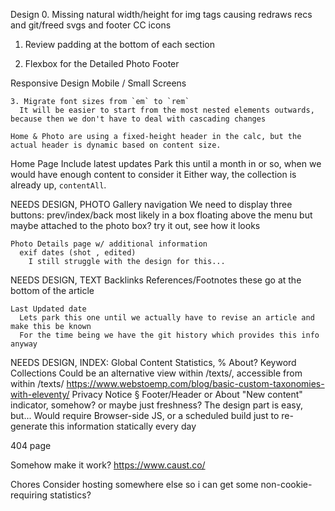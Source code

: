 Design
  0. Missing natural width/height for img tags causing redraws
    recs
    and git/freed svgs
    and footer CC icons

  1. Review padding at the bottom of each section

  2. Flexbox for the Detailed Photo Footer

  Responsive Design
    Mobile / Small Screens

    3. Migrate font sizes from `em` to `rem`
      It will be easier to start from the most nested elements outwards, because then we don't have to deal with cascading changes

    Home & Photo are using a fixed-height header in the calc, but the actual header is dynamic based on content size.

  Home Page
    Include latest updates
      Park this until a month in or so, when we would have enough content to consider it
      Either way, the collection is already up, `contentAll`.

  NEEDS DESIGN, PHOTO
    Gallery navigation
      We need to display three buttons: prev/index/back
      most likely in a box floating above the menu
      but maybe attached to the photo box?
        try it out, see how it looks
    
    Photo Details page w/ additional information
      exif dates (shot , edited)
        I still struggle with the design for this...

  NEEDS DESIGN, TEXT
    Backlinks
    References/Footnotes
      these go at the bottom of the article
    
    Last Updated date
      Lets park this one until we actually have to revise an article and make this be known
      For the time being we have the git history which provides this info anyway

  NEEDS DESIGN, INDEX:
    Global Content Statistics, %
      About?
    Keyword Collections
      Could be an alternative view within /texts/, accessible from within /texts/
      https://www.webstoemp.com/blog/basic-custom-taxonomies-with-eleventy/
    Privacy Notice §
      Footer/Header or About
    "New content" indicator, somehow?
      or maybe just freshness?
        The design part is easy, but...
        Would require Browser-side JS, or a scheduled build just to re-generate this information statically every day

  404 page

  Somehow make it work?
    https://www.caust.co/


Chores
  Consider hosting somewhere else so i can get some non-cookie-requiring statistics?